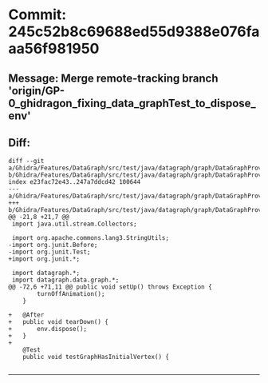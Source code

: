 # Commit: 245c52b8c69688ed55d9388e076faaa56f981950
## Message: Merge remote-tracking branch 'origin/GP-0_ghidragon_fixing_data_graphTest_to_dispose_env'
## Diff:
```
diff --git a/Ghidra/Features/DataGraph/src/test/java/datagraph/graph/DataGraphProviderTest.java b/Ghidra/Features/DataGraph/src/test/java/datagraph/graph/DataGraphProviderTest.java
index e23fac72e43..247a7ddcd42 100644
--- a/Ghidra/Features/DataGraph/src/test/java/datagraph/graph/DataGraphProviderTest.java
+++ b/Ghidra/Features/DataGraph/src/test/java/datagraph/graph/DataGraphProviderTest.java
@@ -21,8 +21,7 @@
 import java.util.stream.Collectors;
 
 import org.apache.commons.lang3.StringUtils;
-import org.junit.Before;
-import org.junit.Test;
+import org.junit.*;
 
 import datagraph.*;
 import datagraph.data.graph.*;
@@ -72,6 +71,11 @@ public void setUp() throws Exception {
 		turnOffAnimation();
 	}
 
+	@After
+	public void tearDown() {
+		env.dispose();
+	}
+
 	@Test
 	public void testGraphHasInitialVertex() {
 
```
-----------------------------------
